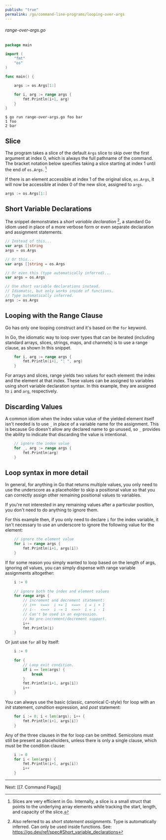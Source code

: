 ```yaml
---
publish: "true"
permalink: /go/command-line-programs/looping-over-args
---
```


###### range-over-args.go
```go
package main

import (
	"fmt"
	"os"
)

func main() {

	args := os.Args[1:]

	for i, arg := range args {
		fmt.Println(i+1, arg)
	}
}
```

```
$ go run range-over-args.go foo bar
1 foo
2 bar
```

## Slice

The program takes a slice of the default `Args` slice to skip over the first argument at index 0, which is always the full pathname of the command. The bracket notation below specifies taking a slice starting at index 1 until the end of `os.Args`. [^1]

If there is an element accessible at index 1 of the original slice, `os.Args`, it will now be accessible at index 0 of the new slice, assigned to `args`.

```go
args := os.Args[1:]
```

## Short Variable Declarations

The snippet demonstrates a *short variable declaration* [^2], a standard Go idiom used in place of a more verbose form or even separate declaration and assignment statements.

```go
// Instead of this...
var args []string
args = os.Args

// Or this...
var args []string = os.Args

// Or even this (type automatically inferred)...
var args = os.Args

// Use short variable declarations instead.
// Idiomatic, but only works inside of functions.
// Type automatically inferred.
args := os.Args
```

## Looping with the Range Clause

Go has only one looping construct and it's based on the `for` keyword.

In Go, the idiomatic way to loop over types that can be iterated (including standard arrays, slices, strings, maps, and channels) is to use a range clause, as shown In this snippet.

```go
	for i, arg := range args {
		fmt.Println(i+1, ": ", arg)
	}
```

For arrays and slices, range yields two values for each element: the index and the element at that index. These values can be assigned to variables using short variable declaration syntax. In this example, they are assigned to `i` and `arg`, respectively.

## Discarding Values

A common idiom when the index value value of the yielded element itself isn't needed is to use `_` in place of a variable name for the assignment. This is because Go doesn't allow any declared name to go unused, so `_` provides the ability to indicate that discarding the value is intentional. 

```go
	// ignore the index value
	for _, arg := range args {
		fmt.Println(arg)
	}
```

## Loop syntax in more detail

In general, for anything in Go that returns multiple values, you only need to use the underscore as a placeholder to skip a positional value so that you can correctly assign other remaining positional values to variables.

If you're not interested in any remaining values after a particular position, you don't need to do anything to ignore them.

For this example then, if you only need to declare `i` for the index variable, it isn't necessary to use an underscore to ignore the following value for the element:

```go
	// ignore the element value
	for i := range args {
		fmt.Println(i+1, args[i])
	}
```

If for some reason you simply wanted to loop based on the length of args, ignoring *all* values, you can simply dispense with range variable assignments altogether:

```go
	i := 0
	
	// ignore both the index and element values
	for range args {
		// Increment and decrement statement:
		// i++  <==>  i += 1  <==>  i = i + 1
		// i--  <==>  i -= 1  <==>  i = i - 1
		// Can't be used in an expression.
		// No pre-increment/decrement support.
		i++ 
		fmt.Println(i)
	}
```

Or just use `for` all by itself:

```go
	i := 0
	
	for {
		// Loop exit condition.
		if i == len(args) {
			break
		}
		fmt.Println(i+1, args[i])
		i++ 
	}
```

You can always use the basic (classic, canonical C-style) for loop with an *init* statement, *condition* expression, and *post* statement:

```go
	for i := 0; i < len(args); i++ {
		fmt.Println(i+1, args[i])
	}
```

Any of the three clauses in the for loop can be omitted. Semicolons must still be present as placeholders, unless there is only a single clause, which must be the condition clause:

```go
	i := 0
	for i < len(args) {
		fmt.Println(i+1, args[i])
		i++
	}
```


---
Next: [[7. Command Flags]]


[^1]: Slices are very efficient in Go. Internally, a slice is a small struct that points to the underlying array elements while tracking the start, length, and capacity of the slice.
[^2]: Also referred to as *short statement assignments*. Type is automatically inferred. Can only be used inside functions. See: https://go.dev/ref/spec#Short_variable_declarations